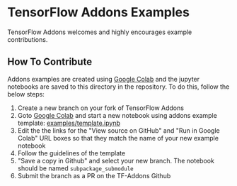 # TensorFlow Addons Examples

TensorFlow Addons welcomes and highly encourages example contributions.


## How To Contribute

Addons examples are created using [Google Colab](https://colab.research.google.com/) 
and the jupyter notebooks are saved to this directory in the repository. To do 
this, follow the below steps:

1. Create a new branch on your fork of TensorFlow Addons
2. Goto [Google Colab](https://colab.research.google.com/) and start a new 
notebook using addons example template:
[examples/template.ipynb](template.ipynb)
3. Edit the the links for the "View source on GitHub" and "Run in Google Colab" 
URL boxes so that they match the name of your new example notebook
4. Follow the guidelines of the template
5. "Save a copy in Github" and select your new branch. The notebook should be 
named `subpackage_submodule`
6. Submit the branch as a PR on the TF-Addons Github
